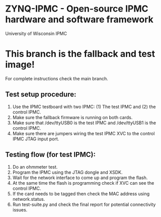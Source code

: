 # ZYNQ-IPMC - Open-source IPMC hardware and software framework
University of Wisconsin IPMC

# This branch is the fallback and test image!

For complete instructions check the main branch.

## Test setup procedure:
1. Use the IPMC testboard with two IPMC: (1) The test IPMC and (2) the control IPMC.
2. Make sure the fallback firmware is running on both cards.
3. Make sure that /dev/ttyUSB0 is the test IPMC and /dev/ttyUSB1 is the control IPMC.
4. Make sure there are jumpers wiring the test IPMC XVC to the control IPMC JTAG input port.

## Testing flow (for test IPMC):
1. Do an ohmmeter test.
2. Program the IPMC using the JTAG dongle and XSDK.
3. Wait for the network interface to come up and program the flash.
4. At the same time the flash is programming check if XVC can see the control IPMC.
5. If the card needs to be tagged then check the MAC address using network.status.
6. Run test-suite.py and check the final report for potential connectivity issues.
